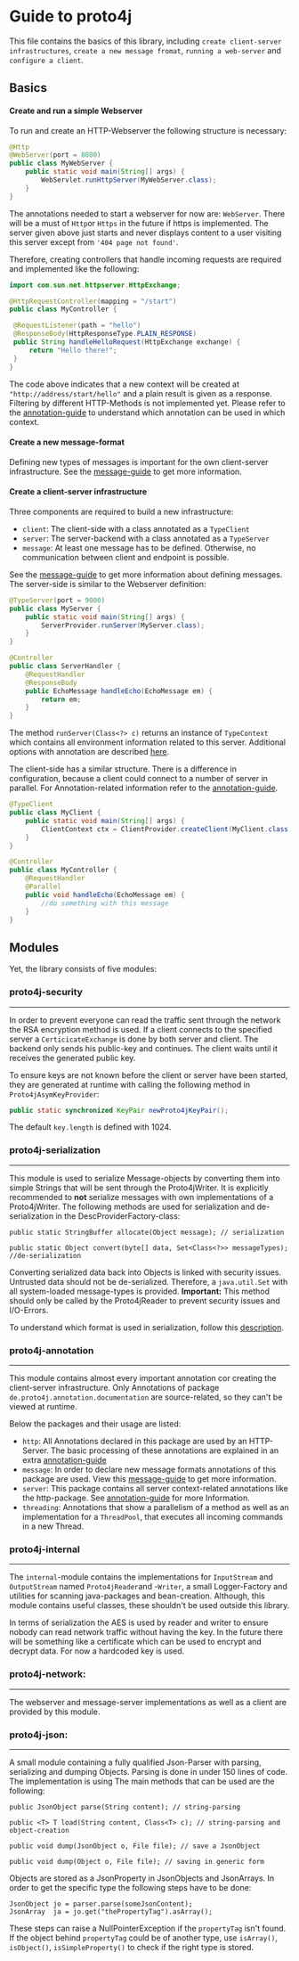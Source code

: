 # Guide to proto4j

This file contains the basics of this library, including `create client-server infrastructures`, `create a new message fromat`, `running a web-server` and `configure a client`. 

## Basics

#### Create and run a simple Webserver

To run and create an HTTP-Webserver the following structure is necessary:
```java
@Http
@WebServer(port = 8080)
public class MyWebServer {
    public static void main(String[] args) {
        WebServlet.runHttpServer(MyWebServer.class);
    }
}
```
The annotations needed to start a webserver for now are: `WebServer`. There will be a must of `Http`or `Https` in the future if https is implemented. The server given above just starts and never displays content to a user visiting this server except from `'404 page not found'`.

Therefore, creating controllers that handle incoming requests are required and implemented like the following:

```java
import com.sun.net.httpserver.HttpExchange;

@HttpRequestController(mapping = "/start")
public class MyController {

 @RequestListener(path = "hello")
 @ResponseBody(HttpResponseType.PLAIN_RESPONSE)
 public String handleHelloRequest(HttpExchange exchange) {
     return "Hello there!";
 }
}
```

The code above indicates that a new context will be created at `"http://address/start/hello"` and a plain result is given as a response. Filtering by different HTTP-Methods is not implemented yet. Please refer to the [annotation-guide](https://github.com/MatrixEditor/proto4j/blob/main/annotation-guide.md) to understand which annotation can be used in which context.

#### Create a new message-format

Defining new types of messages is important for the own client-server infrastructure. See the [message-guide](https://github.com/MatrixEditor/proto4j/blob/main/message-guide.md) to get more information.

#### Create a client-server infrastructure

Three components are required to build a new infrastructure:
* `client`: The client-side with a class annotated as a `TypeClient`
* `server`: The server-backend with a class annotated as a `TypeServer`
* `message`: At least one message has to be defined. Otherwise, no communication between client and endpoint is possible.

See the [message-guide](https://github.com/MatrixEditor/proto4j/blob/main/message-guide.md) to get more information about defining messages. The server-side is similar to the Webserver definition:

```java
@TypeServer(port = 9000)
public class MyServer { 
    public static void main(String[] args) {
        ServerProvider.runServer(MyServer.class);
    }
}

@Controller
public class ServerHandler {
    @RequestHandler
    @ResponseBody
    public EchoMessage handleEcho(EchoMessage em) {
        return em;
    }
}
```

The method `runServer(Class<?> c)` returns an instance of `TypeContext` which contains all environment information related to this server. Additional options with annotation are described [here](https://github.com/MatrixEditor/proto4j/blob/main/annotation-guide.md).

The client-side has a similar structure. There is a difference in configuration, because a client could connect to a number of server in parallel. For Annotation-related information refer to the [annotation-guide](https://github.com/MatrixEditor/proto4j/blob/main/annotation-guide.md).
```java
@TypeClient
public class MyClient { 
    public static void main(String[] args) {
        ClientContext ctx = ClientProvider.createClient(MyClient.class);
    }
}

@Controller
public class MyController {
    @RequestHandler
    @Parallel
    public void handleEcho(EchoMessage em) {
        //do something with this message
    }
}
```


## Modules

Yet, the library consists of five modules:

### proto4j-security

---

In order to prevent everyone can read the traffic sent through the network the RSA encryption method is used. If a client connects to the specified server a `CerticicateExchange` is done by both server and client. The backend only sends his public-key and continues. The client waits until it receives the generated public key. 

To ensure keys are not known before the client or server have been started, they are generated at runtime with calling the following method in `Proto4jAsymKeyProvider`: 

```java
public static synchronized KeyPair newProto4jKeyPair();
```

The default `key.length` is defined with 1024.


### proto4j-serialization 

---

This module is used to serialize Message-objects by converting them into simple Strings that will be sent through the Proto4jWriter. It is explicitly recommended to **not** serialize messages with own implementations of a Proto4jWriter. The following methods are used for serialization and de-serialization in the DescProviderFactory-class:
```
public static StringBuffer allocate(Object message); // serialization

public static Object convert(byte[] data, Set<Class<?>> messageTypes); //de-serialization
```
Converting serialized data back into Objects is linked with security issues. Untrusted data should not be de-serialized. Therefore, a `java.util.Set` with all system-loaded message-types is provided. **Important:** This method should only be called by the Proto4jReader to prevent security issues and I/O-Errors.

To understand which format is used in serialization, follow this [description](https://github.com/MatrixEditor/proto4j/blob/main/serialization-format.md).

### proto4j-annotation

---

This module contains almost every important annotation cor creating the client-server infrastructure. Only Annotations of package `de.proto4j.annotation.documentation` are source-related, so they can't be viewed at runtime. 

Below the packages and their usage are listed:
* `http`: All Annotations declared in this package are used by an HTTP-Server. The basic processing of these annotations are explained in an extra [annotation-guide](https://github.com/MatrixEditor/proto4j/blob/main/annotation-guide.md)
* `message`: In order to declare new message formats annotations of this package are used. View this [message-guide](https://github.com/MatrixEditor/proto4j/blob/main/message-guide.md) to get more information.
* `server`: This package contains all server context-related annotations like the http-package. See [annotation-guide](https://github.com/MatrixEditor/proto4j/blob/main/annotation-guide.md) for more Information.
* `threading`: Annotations that show a parallelism of a method as well as an implementation for a `ThreadPool`, that executes all incoming commands in a new Thread. 

### proto4j-internal
 
---

The `internal`-module contains the implementations for `InputStream` and `OutputStream` named `Proto4jReader`and -`Writer`, a small Logger-Factory and utilities for scanning java-packages and bean-creation. Although, this module contains useful classes, these shouldn't be used outside this library.

In terms of serialization the AES is used by reader and writer to ensure nobody can read network traffic without having the key. In the future there will be something like a certificate which can be used to encrypt and decrypt data. For now a hardcoded key is used.

### proto4j-network:

---

The webserver and message-server implementations as well as a client are provided by this module. 


### proto4j-json:

---

A small module containing a fully qualified Json-Parser with parsing, serializing and dumping Objects. Parsing is done in under 150 lines of code. The implementation is using The main methods that can be used are the following: 
```
public JsonObject parse(String content); // string-parsing

public <T> T load(String content, Class<T> c); // string-parsing and object-creation

public void dump(JsonObject o, File file); // save a JsonObject

public void dump(Object o, File file); // saving in generic form
```
Objects are stored as a JsonProperty in JsonObjects and JsonArrays. In order to get the specific type
the following steps have to be done:

    JsonObject jo = parser.parse(someJsonContent);
    JsonArray  ja = jo.get("thePropertyTag").asArray();

These steps can raise a NullPointerException if the `propertyTag` isn't found. If the object behind `propertyTag` could be of another type, use `isArray()`, `isObject()`, `isSimpleProperty()` to check
 if the right type is stored.